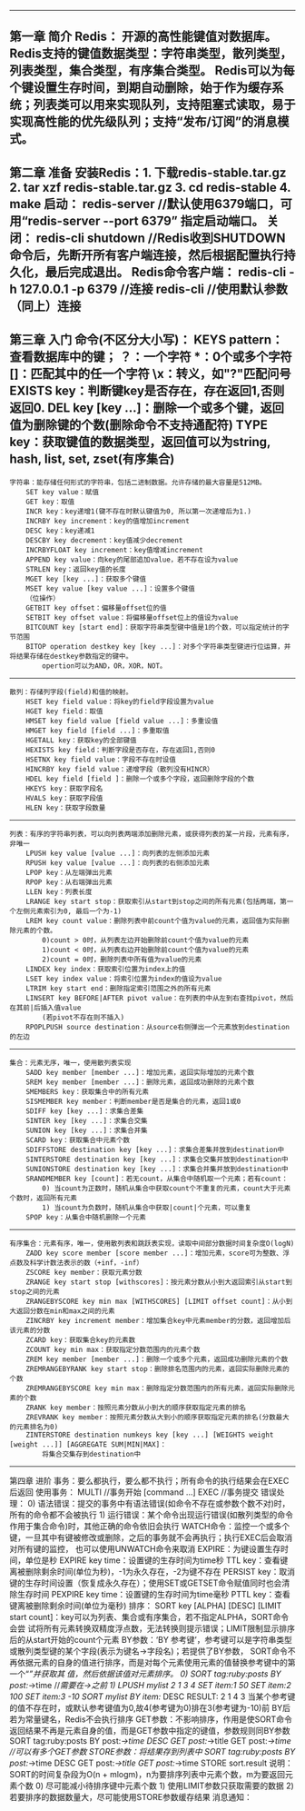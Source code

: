----------------------------------------------------------------------------------------------------------
第一章 简介
    Redis： 开源的高性能键值对数据库。
    Redis支持的键值数据类型：字符串类型，散列类型，列表类型，集合类型，有序集合类型。
    Redis可以为每个键设置生存时间，到期自动删除，始于作为缓存系统；列表类可以用来实现队列，支持阻塞式读取，易于实现高性能的优先级队列；支持“发布/订阅”的消息模式。
----------------------------------------------------------------------------------------------------------
第二章 准备
    安装Redis：1. 下载redis-stable.tar.gz
        2. tar xzf redis-stable.tar.gz
        3. cd redis-stable
        4. make
    启动： redis-server  //默认使用6379端口，可用“redis-server --port 6379” 指定启动端口。
    关闭： redis-cli shutdown   //Redis收到SHUTDOWN命令后，先断开所有客户端连接，然后根据配置执行持久化，最后完成退出。
    Redis命令客户端： redis-cli -h 127.0.0.1 -p 6379   //连接
        redis-cli   //使用默认参数（同上）连接
----------------------------------------------------------------------------------------------------------
第三章 入门
	命令(不区分大小写)：
		KEYS pattern： 查看数据库中的键；
			？：一个字符
			*：0个或多个字符
			[]：匹配其中的任一个字符
			\x：转义，如"\?"匹配问号
		EXISTS key：判断键key是否存在，存在返回1,否则返回0.
		DEL key [key ...]：删除一个或多个键，返回值为删除键的个数(删除命令不支持通配符)
		TYPE key：获取键值的数据类型，返回值可以为string, hash, list, set, zset(有序集合)
----------------------------------------------------------------------------------------------------------
	字符串：能存储任何形式的字符串，包括二进制数据。允许存储的最大容量是512MB。
		SET key value：赋值
		GET key：取值
		INCR key：key递增1(键不存在时默认键值为0, 所以第一次递增后为1.)
		INCRBY key increment：key的值增加increment
		DESC key：key递减1
		DESCBY key decrement：key值减少decrement
		INCRBYFLOAT key increment：key值增减increment
		APPEND key value：向key的尾部追加value，若不存在设为value
		STRLEN key：返回key值的长度
		MGET key [key ...]：获取多个键值
		MSET key value [key value ...]：设置多个键值
		（位操作）
		GETBIT key offset：偏移量offset位的值
		SETBIT key offset value：将偏移量offset位上的值设为value
		BITCOUNT key [start end]：获取字符串类型键中值是1的个数，可以指定统计的字节范围
		BITOP operation destkey key [key ...]：对多个字符串类型键进行位运算，并将结果存储在destkey参数指定的键中。
			opertion可以为AND，OR，XOR，NOT。
----------------------------------------------------------------------------------------------------------
	散列：存储列字段(field)和值的映射。
		HSET key field value：将key的field字段设置为value
		HGET key field：取值
		HMSET key field value [field value ...]：多重设值
		HMGET key field [field ...]：多重取值
		HGETALL key：获取key的全部键值
		HEXISTS key field：判断字段是否存在，存在返回1,否则0
		HSETNX key field value：字段不存在时设值
		HINCRBY key field value：递增字段（散列没有HINCR）
		HDEL key field [field ]：删除一个或多个字段，返回删除字段的个数
		HKEYS key：获取字段名
		HVALS key：获取字段值
		HLEN key：获取字段数量
----------------------------------------------------------------------------------------------------------
	列表：有序的字符串列表，可以向列表两端添加删除元素，或获得列表的某一片段，元素有序，非唯一
		LPUSH key value [value ...]：向列表的左侧添加元素
		RPUSH key value [value ...]：向列表的右侧添加元素
		LPOP key：从左端弹出元素
		RPOP key：从右端弹出元素
		LLEN key：列表长度
		LRANGE key start stop：获取索引从start到stop之间的所有元素(包括两端，第一个左侧元素索引为0, 最后一个为-1)
		LREM key count value：删除列表中前count个值为value的元素，返回值为实际删除元素的个数。
			0)count > 0时，从列表左边开始删除前count个值为value的元素
			1)count < 0时，从列表右边开始删除前count个值为value的元素
			2)count = 0时，删除列表中所有值为value的元素
		LINDEX key index：获取索引位置为index上的值
		LSET key index value：将索引位置为index的值设为value
		LTRIM key start end：删除指定索引范围之外的所有元素
		LINSERT key BEFORE|AFTER pivot value：在列表的中从左到右查找pivot，然后在其前|后插入值value
			(若pivot不存在则不插入)
		RPOPLPUSH source destination：从source右侧弹出一个元素放到destination的左边
----------------------------------------------------------------------------------------------------------
	集合：元素无序，唯一，使用散列表实现
		SADD key member [member ...]：增加元素，返回实际增加的元素个数
		SREM key member [member ...]：删除元素，返回成功删除的元素个数
		SMEMBERS key：获取集合中的所有元素
		SISMEMBER key member：判断member是否是集合的元素，返回1或0
		SDIFF key [key ...]：求集合差集
		SINTER key [key ...]：求集合交集
		SUNION key [key ...]：求集合并集
		SCARD key：获取集合中元素个数
		SDIFFSTORE destination key [key ...]：求集合差集并放到destination中
		SINTERSTORE destination key [key ...]：求集合交集并放到destination中
		SUNIONSTORE destination key [key ...]：求集合并集并放到destination中
		SRANDMEMBER key [count]：若无count，从集合中随机取一个元素；若有count：
			0) 当count为正数时，随机从集合中获取count个不重复的元素，count大于元素个数时，返回所有元素
			1) 当count为负数时，随机从集合中获取|count|个元素，可以重复
		SPOP key：从集合中随机删除一个元素
----------------------------------------------------------------------------------------------------------
	有序集合：元素有序，唯一，使用散列表和跳跃表实现，读取中间部分数据时间复杂度O(logN)
		ZADD key score member [score member ...]：增加元素，score可为整数、浮点数及科学计数法表示的数（+inf，-inf）
		ZSCORE key member：获取元素分数
		ZRANGE key start stop [withscores]：按元素分数从小到大返回索引从start到stop之间的元素
		ZRANGEBYSCORE key min max [WITHSCORES] [LIMIT offset count]：从小到大返回分数在min和max之间的元素
		ZINCRBY key increment member：增加集合key中元素member的分数，返回增加后该元素的分数
		ZCARD key：获取集合key的元素数
		ZCOUNT key min max：获取指定分数范围内的元素个数
		ZREM key member [member ...]：删除一个或多个元素，返回成功删除元素的个数
		ZREMRANGEBYRANK key start stop：删除排名范围内的元素，返回实际删除元素的个数
		ZREMRANGEBYSCORE key min max：删除指定分数范围内的所有元素，返回实际删除元素的个数
		ZRANK key member：按照元素分数从小到大的顺序获取指定元素的排名
		ZREVRANK key member：按照元素分数从大到小的顺序获取指定元素的排名(分数最大的元素排名为0)
		ZINTERSTORE destination numkeys key [key ...] [WEIGHTS weight [weight ...]] [AGGREGATE SUM|MIN|MAX]：
			将集合交集存到destination中
----------------------------------------------------------------------------------------------------------
第四章 进阶
	事务：要么都执行，要么都不执行；所有命令的执行结果会在EXEC后返回
		使用事务：
			MULTI   //事务开始
			[command ...]
			EXEC	//事务提交
		错误处理：
			0) 语法错误：提交的事务中有语法错误(如命令不存在或参数个数不对)时，所有的命令都不会被执行
			1) 运行错误：某个命令出现运行错误(如散列类型的命令作用于集合命令)时，其他正确的命令依旧会执行
	WATCH命令：监控一个或多个键，一旦其中有键被修改或删除，之后的事务就不会再执行；执行EXEC后会取消对所有键的监控，
		也可以使用UNWATCH命令来取消
	EXPIRE：为键设置生存时间，单位是秒
		EXPIRE key time：设置键的生存时间为time秒
		TTL key：查看键离被删除剩余时间(单位为秒)，-1为永久存在，-2为键不存在
		PERSIST key：取消键的生存时间设置（恢复成永久存在）；使用SET或GETSET命令赋值同时也会清除生存时间
		PEXPIRE key time：设置键的生存时间为time毫秒
		PTTL key：查看键离被删除剩余时间(单位为毫秒)
	排序：
		SORT key [ALPHA] [DESC] [LIMIT start count]：key可以为列表、集合或有序集合，若不指定ALPHA，SORT命令会尝
			试将所有元素转换双精度浮点数，无法转换则提示错误；LIMIT限制显示排序后的从start开始的count个元素
		BY参数：‘BY 参考键’，参考键可以是字符串类型或散列类型键的某个字段(表示为键名->字段名)；若提供了BY参数，
			SORT命令不再依据元素的自身的值进行排序，而是对每个元素使用元素的值替换参考键中的第一个“*”并获取其
			值，然后依据该值对元素排序。
			0) SORT tag:ruby:posts BY post:*->time	//*需要在->之前
			1) LPUSH mylist 2 1 3 4
			   SET item:1 50
			   SET item:2 100
			   SET item:3 -10
			   SORT mylist BY item:* DESC
			   RESULT: 2 1 4 3
			当某个参考键的值不存在时，或默认参考键值为0,故4(参考键为0)排在3(参考键为-10)前
			BY后若为常量键名，Redis不会执行排序
		GET参数：不影响排序，作用是使SORT命令返回结果不再是元素自身的值，而是GET参数中指定的键值，参数规则同BY参数
			SORT tag:ruby:posts BY post:*->time DESC GET post:*->title GET post:*->time  //可以有多个GET参数
		STORE参数：将结果存到列表中
			SORT tag:ruby:posts BY post:*->time DESC GET post:*->title GET post:*->time STORE sort.result
		说明：SORT的时间复杂段为O(n + mlogm)，n为要排序列表中元素个数，m为要返回元素个数
			0) 尽可能减小待排序键中元素个数
			1) 使用LIMIT参数只获取需要的数据
			2) 若要排序的数据数量大，尽可能使用STORE参数缓存结果
	消息通知：
		
		
		
		
		
	
	
	
	
	
	
	
	
	
	
	
	
	
	
	
	
	
	
	
	
	
	
	
	
	
	
